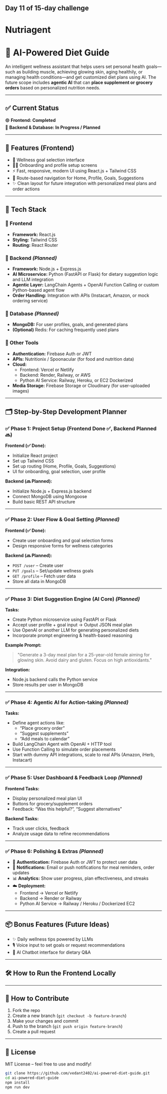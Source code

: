 ## Day 11 of 15-day challenge

# Nutriagent

# 🧠 AI-Powered Diet Guide

An intelligent wellness assistant that helps users set personal health goals—such as building muscle, achieving glowing skin, aging healthily, or managing health conditions—and get customized diet plans using AI. The future scope includes **agentic AI** that can **place supplement or grocery orders** based on personalized nutrition needs.

---

## ✅ Current Status

🟢 **Frontend: Completed**  
🔴 **Backend & Database: In Progress / Planned**

---

## 📸 Features (Frontend)

- 🧾 Wellness goal selection interface
- 🧍‍♂️ Onboarding and profile setup screens
- ⚡ Fast, responsive, modern UI using React.js + Tailwind CSS
- 🔀 Route-based navigation for Home, Profile, Goals, Suggestions
- ✨ Clean layout for future integration with personalized meal plans and order actions

---

## 🧱 Tech Stack

### 🔹 Frontend
- **Framework:** React.js
- **Styling:** Tailwind CSS
- **Routing:** React Router

### 🔹 Backend *(Planned)*
- **Framework:** Node.js + Express.js
- **AI Microservice:** Python (FastAPI or Flask) for dietary suggestion logic and LLM integration
- **Agentic Layer:** LangChain Agents + OpenAI Function Calling or custom Python-based agent flow
- **Order Handling:** Integration with APIs (Instacart, Amazon, or mock ordering service)

### 🔹 Database *(Planned)*
- **MongoDB:** For user profiles, goals, and generated plans
- **(Optional)** Redis: For caching frequently used plans

### 🔹 Other Tools
- **Authentication:** Firebase Auth or JWT
- **APIs:** Nutritionix / Spoonacular (for food and nutrition data)
- **Cloud:** 
  - Frontend: Vercel or Netlify  
  - Backend: Render, Railway, or AWS  
  - Python AI Service: Railway, Heroku, or EC2 Dockerized
- **Media Storage:** Firebase Storage or Cloudinary (for user-uploaded images)

---

## 🗂️ Step-by-Step Development Planner

### ✅ Phase 1: Project Setup (Frontend Done ✅, Backend Planned 🔜)

**Frontend (✅ Done):**
- Initialize React project
- Set up Tailwind CSS
- Set up routing (Home, Profile, Goals, Suggestions)
- UI for onboarding, goal selection, user profile

**Backend (🔜 Planned):**
- Initialize Node.js + Express.js backend
- Connect MongoDB using Mongoose
- Build basic REST API structure

---

### ✅ Phase 2: User Flow & Goal Setting *(Planned)*

**Frontend (✅ Done):**
- Create user onboarding and goal selection forms
- Design responsive forms for wellness categories

**Backend (🔜 Planned):**
- `POST /user` – Create user
- `PUT /goals` – Set/update wellness goals
- `GET /profile` – Fetch user data
- Store all data in MongoDB

---

### ✅ Phase 3: Diet Suggestion Engine (AI Core) *(Planned)*

**Tasks:**
- Create Python microservice using FastAPI or Flask
- Accept user profile + goal input → Output JSON meal plan
- Use OpenAI or another LLM for generating personalized diets
- Incorporate prompt engineering & health-based reasoning

**Example Prompt:**
> "Generate a 3-day meal plan for a 25-year-old female aiming for glowing skin. Avoid dairy and gluten. Focus on high antioxidants."

**Integration:**
- Node.js backend calls the Python service
- Store results per user in MongoDB

---

### ✅ Phase 4: Agentic AI for Action-taking *(Planned)*

**Tasks:**
- Define agent actions like:
  - “Place grocery order”
  - “Suggest supplements”
  - “Add meals to calendar”
- Build LangChain Agent with OpenAI + HTTP tool
- Use Function Calling to simulate order placements
- Start with dummy API integrations, scale to real APIs (Amazon, iHerb, Instacart)

---

### ✅ Phase 5: User Dashboard & Feedback Loop *(Planned)*

**Frontend Tasks:**
- Display personalized meal plan UI
- Buttons for grocery/supplement orders
- Feedback: “Was this helpful?”, “Suggest alternatives”

**Backend Tasks:**
- Track user clicks, feedback
- Analyze usage data to refine recommendations

---

### ✅ Phase 6: Polishing & Extras *(Planned)*

- 🔐 **Authentication:** Firebase Auth or JWT to protect user data
- 📣 **Notifications:** Email or push notifications for meal reminders, order updates
- 📊 **Analytics:** Show user progress, plan effectiveness, and streaks
- ☁️ **Deployment:**
  - Frontend → Vercel or Netlify
  - Backend → Render or Railway
  - Python AI Service → Railway / Heroku / Dockerized EC2

---

## 📦 Bonus Features (Future Ideas)

- ✨ Daily wellness tips powered by LLMs
- 🎙️ Voice input to set goals or request recommendations
- 💬 AI Chatbot interface for dietary Q&A

---

## 🛠️ How to Run the Frontend Locally

---

## 📌 How to Contribute

1. Fork the repo
2. Create a new branch (`git checkout -b feature-branch`)
3. Make your changes and commit
4. Push to the branch (`git push origin feature-branch`)
5. Create a pull request

---

## 📄 License

MIT License – feel free to use and modify!

```bash
git clone https://github.com/vedant2402/ai-powered-diet-guide.git
cd ai-powered-diet-guide
npm install
npm run dev
